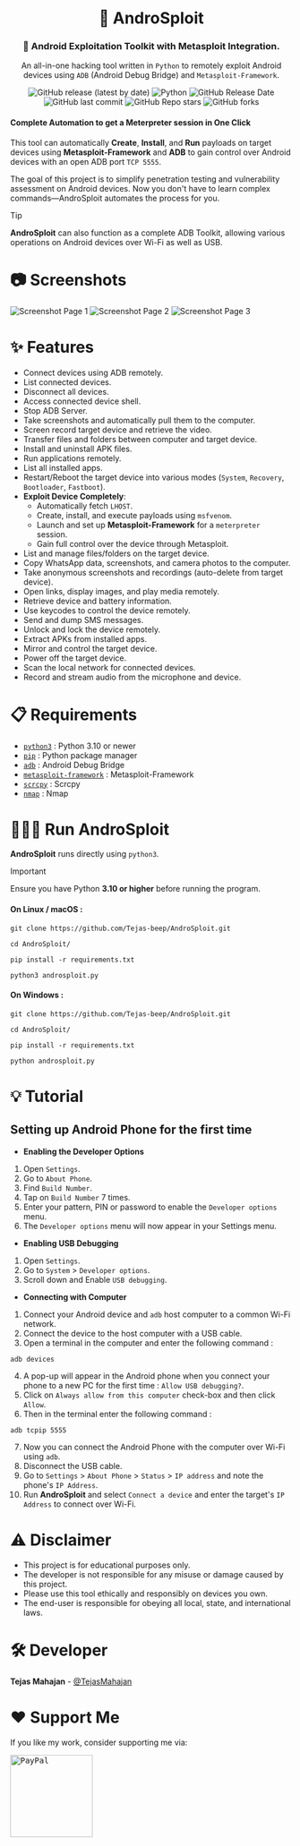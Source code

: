 <div align="center">
  
# 🤖 AndroSploit
  
### 🤖 Android Exploitation Toolkit with Metasploit Integration.

An all-in-one hacking tool written in `Python` to remotely exploit Android devices using `ADB` (Android Debug Bridge) and `Metasploit-Framework`.

![GitHub release (latest by date)](https://img.shields.io/github/v/release/Tejas-beep/AndroSploit)
![Python](https://img.shields.io/badge/python-v3.10%2B-blue)
![GitHub Release Date](https://img.shields.io/github/release-date/Tejas-beep/AndroSploit?logo=github)
![GitHub last commit](https://img.shields.io/github/last-commit/Tejas-beep/AndroSploit?logo=github)
![GitHub Repo stars](https://img.shields.io/github/stars/Tejas-beep/AndroSploit?style=social)
![GitHub forks](https://img.shields.io/github/forks/Tejas-beep/AndroSploit?style=social)

</div>

#### Complete Automation to get a Meterpreter session in One Click

This tool can automatically __Create__, __Install__, and __Run__ payloads on target devices using __Metasploit-Framework__ and __ADB__ to gain control over Android devices with an open ADB port `TCP 5555`.

The goal of this project is to simplify penetration testing and vulnerability assessment on Android devices. Now you don't have to learn complex commands—AndroSploit automates the process for you.

> [!TIP]
> __AndroSploit__ can also function as a complete ADB Toolkit, allowing various operations on Android devices over Wi-Fi as well as USB. 

# 📷 Screenshots

![Screenshot Page 1](docs/Screenshot-1.PNG)
![Screenshot Page 2](docs/Screenshot-2.PNG)
![Screenshot Page 3](docs/Screenshot-3.PNG)

# ✨ Features

* Connect devices using ADB remotely.
* List connected devices.
* Disconnect all devices.
* Access connected device shell.
* Stop ADB Server.
* Take screenshots and automatically pull them to the computer.
* Screen record target device and retrieve the video.
* Transfer files and folders between computer and target device.
* Install and uninstall APK files.
* Run applications remotely.
* List all installed apps.
* Restart/Reboot the target device into various modes (`System`, `Recovery`, `Bootloader`, `Fastboot`).
* __Exploit Device Completely__:
  - Automatically fetch `LHOST`.
  - Create, install, and execute payloads using `msfvenom`.
  - Launch and set up __Metasploit-Framework__ for a `meterpreter` session.
  - Gain full control over the device through Metasploit.
* List and manage files/folders on the target device.
* Copy WhatsApp data, screenshots, and camera photos to the computer.
* Take anonymous screenshots and recordings (auto-delete from target device).
* Open links, display images, and play media remotely.
* Retrieve device and battery information.
* Use keycodes to control the device remotely.
* Send and dump SMS messages.
* Unlock and lock the device remotely.
* Extract APKs from installed apps.
* Mirror and control the target device.
* Power off the target device.
* Scan the local network for connected devices.
* Record and stream audio from the microphone and device.

# 📋 Requirements  
* [`python3`](https://www.python.org/) : Python 3.10 or newer
* [`pip`](https://pip.pypa.io/en/stable/installation/) : Python package manager
* [`adb`](https://developer.android.com/studio/command-line/adb) : Android Debug Bridge
* [`metasploit-framework`](https://www.metasploit.com/) : Metasploit-Framework
* [`scrcpy`](https://github.com/Genymobile/scrcpy) : Scrcpy
* [`nmap`](https://nmap.org/) : Nmap

# 👨🏻‍💻 Run AndroSploit

__AndroSploit__ runs directly using `python3`.

> [!IMPORTANT]
> Ensure you have Python __3.10 or higher__ before running the program.

#### On Linux / macOS :
```
git clone https://github.com/Tejas-beep/AndroSploit.git
```
```
cd AndroSploit/
```
```
pip install -r requirements.txt
```
```
python3 androsploit.py
```
#### On Windows :
```
git clone https://github.com/Tejas-beep/AndroSploit.git
```
```
cd AndroSploit/
```
```
pip install -r requirements.txt
```
```
python androsploit.py
```

# 💡 Tutorial


## Setting up Android Phone for the first time

* __Enabling the Developer Options__

1. Open `Settings`.
2. Go to `About Phone`.
3. Find `Build Number`.
4. Tap on `Build Number` 7 times.
5. Enter your pattern, PIN or password to enable the `Developer options` menu.
6. The `Developer options` menu will now appear in your Settings menu.

* __Enabling USB Debugging__

1. Open `Settings`.
2. Go to `System` > `Developer options`.
3. Scroll down and Enable `USB debugging`.

* __Connecting with Computer__

1. Connect your Android device and `adb` host computer to a common Wi-Fi network.
2. Connect the device to the host computer with a USB cable.
3. Open a terminal in the computer and enter the following command :
```
adb devices
```
4. A pop-up will appear in the Android phone when you connect your phone to a new PC for the first time : `Allow USB debugging?`.
5. Click on `Always allow from this computer` check-box and then click `Allow`.
6. Then in the terminal enter the following command :
```
adb tcpip 5555
```
7. Now you can connect the Android Phone with the computer over Wi-Fi using `adb`.
8. Disconnect the USB cable.
9. Go to `Settings` >  `About Phone` > `Status` > `IP address` and note the phone's `IP Address`.
10. Run __AndroSploit__ and select `Connect a device` and enter the target's `IP Address` to connect over Wi-Fi.

# ⚠️ Disclaimer

* This project is for educational purposes only.
* The developer is not responsible for any misuse or damage caused by this project.
* Please use this tool ethically and responsibly on devices you own.
* The end-user is responsible for obeying all local, state, and international laws.

# 🛠️ Developer

**Tejas Mahajan** - [@TejasMahajan](https://github.com/Tejas-beep)

# ❤️ Support Me
If you like my work, consider supporting me via:

<a href="https://paypal.me/Tejasmahajan18" target="_blank"> <kbd> <img src="https://github.com/AzeemIdrisi/AzeemIdrisi/blob/main/docs/paypal-button-blue.png" alt="PayPal" width="147"></a>
